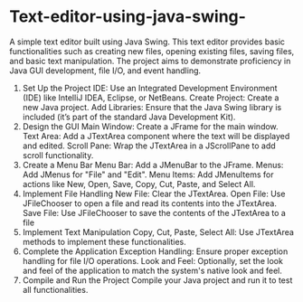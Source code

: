 # Text-editor-using-java-swing-
A simple text editor built using Java Swing. This text editor provides basic functionalities such as creating new files, opening existing files, saving files, and basic text manipulation. The project aims to demonstrate proficiency in Java GUI development, file I/O, and event handling.
1. Set Up the Project
IDE: Use an Integrated Development Environment (IDE) like IntelliJ IDEA, Eclipse, or NetBeans.
Create Project: Create a new Java project.
Add Libraries: Ensure that the Java Swing library is included (it’s part of the standard Java Development Kit).
2. Design the GUI
Main Window: Create a JFrame for the main window.
Text Area: Add a JTextArea component where the text will be displayed and edited.
Scroll Pane: Wrap the JTextArea in a JScrollPane to add scroll functionality.
3. Create a Menu Bar
Menu Bar: Add a JMenuBar to the JFrame.
Menus: Add JMenus for "File" and "Edit".
Menu Items: Add JMenuItems for actions like New, Open, Save, Copy, Cut, Paste, and Select All.
4. Implement File Handling
New File: Clear the JTextArea.
Open File: Use JFileChooser to open a file and read its contents into the JTextArea.
Save File: Use JFileChooser to save the contents of the JTextArea to a file
5. Implement Text Manipulation
Copy, Cut, Paste, Select All: Use JTextArea methods to implement these functionalities.
6. Complete the Application
Exception Handling: Ensure proper exception handling for file I/O operations.
Look and Feel: Optionally, set the look and feel of the application to match the system's native look and feel.
7. Compile and Run the Project
Compile your Java project and run it to test all functionalities.
